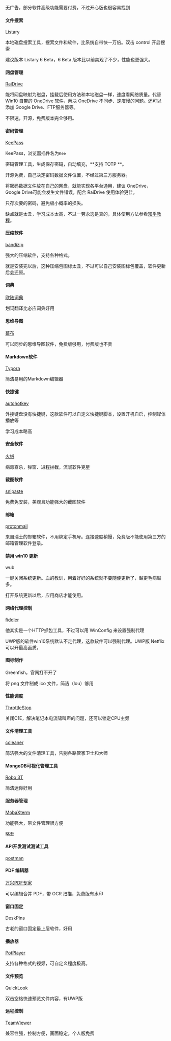 无广告，部分软件高级功能需要付费，不过开心版也很容易找到

#### 文件搜索

[Listary ]( https://www.listary.com)

本地磁盘搜索工具，搜索文件和软件，比系统自带快一万倍。双击 control 开启搜索

建议版本 Listary 6 Beta，6 Beta 版本比以前美观了不少，性能也更强大。

#### 网盘管理

[RaiDrive](https://www.raidrive.com)

能将网盘映射为磁盘，挂载后使用方法和本地磁盘一样，速度看网络质量。代替 Win10 自带的 OneDrive 软件，解决 OneDrive 不同步、速度慢的问题。还可以添加 Google Drive、FTP服务器等。

不限速，开源，免费版本完全够用。

#### 密码管理

 [KeePass]( https://keepass.info ) 

KeePass，浏览器插件名为`Kee`

密码管理工具，生成保存密码，自动填充，**支持 TOTP **。

开源免费，自己决定密码数据文件位置，不经过第三方服务器。

将密码数据文件放在自己的网盘，就能实现各平台通用，建议 OneDrive，Google Drive可能会发生文件错误，配合 RaiDrive 使用体验更佳。

只存次要的密码，避免极小概率的损失。

缺点就是太丑，学习成本太高，不过一劳永逸是真的，具体使用方法参看[知乎教程](https://zhuanlan.zhihu.com/p/39645975)。

#### 压缩软件

[bandizip](https://www.bandizip.com)

强大的压缩软件，支持各种格式。

就是安装完以后，这种压缩包图标太丑，不过可以自己安装图标包覆盖，软件更新后会还原。

#### 词典

[欧陆词典](www.eudic.net)

划词翻译比必应词典好用

#### 思维导图

 [幕布](https://mubu.com) 

可以同步的思维导图软件，免费版够用，付费版也不贵

#### Markdown软件

 [ Typora](https://typora.io)

简洁易用的Markdown编辑器

#### 快捷键

 [autohotkey](https://www.autohotkey.com)

外接键盘没有快捷键，这款软件可以自定义快捷键脚本，设置开机自启，控制媒体播放等

学习成本略高

#### 安全软件

 [火绒](https://www.huorong.cn)

病毒查杀，弹窗、进程拦截，流氓软件克星

#### 截图软件

 [snipaste](https://zh.snipaste.com)

免费免安装，美观且功能强大的截图软件

#### 邮箱

[protonmail](https://mail.protonmail.com)

来自瑞士的邮箱软件，不用绑定手机号。连接速度稍慢，免费版不能使用第三方的邮箱管理软件登录。

#### 禁用 win10 更新

wub

一键关闭系统更新。血的教训，用着好好的系统就不要随便更新了，越更毛病越多。

打开系统更新以后，应用商店才能使用。

#### 网络代理控制

 [fiddler](https://www.telerik.com/fiddler)

他其实是一个HTTP抓包工具，不过可以用 WinConfig 来设置强制代理

UWP版的软件win10系统默认不走代理，这款软件可以强制代理。UWP版 Netflix 可以开最高画质。

#### 图标制作

Greenfish，官网打不开了

将 png 文件制成 ico 文件，简洁（lou）够用

#### 性能调度

[ThrottleStop](https://www.techpowerup.com/download/techpowerup-throttlestop/)

关闭C1E，解决笔记本电流啸叫声的问题，还可以锁定CPU主频

#### 文件清理工具

[ccleaner](https://www.ccleaner.com) 

简洁强大的文件清理工具，告别各路管家卫士和大师

#### MongoDB可视化管理工具

 [Robo 3T](https://robomongo.org/download)

简洁迷你好用

#### 服务器管理

[MobaXterm](https://mobaxterm.mobatek.net/download.html)

功能强大，带文件管理很方便

略丑

#### API开发测试测试工具

[postman](https://www.postman.com)

#### PDF 编辑器

[万兴PDF专家](https://pdf.wondershare.cn/)

可以编辑合并 PDF，带 OCR 扫描，免费版有水印

#### 窗口固定

DeskPins

古老的窗口固定最上层软件，好用

#### 播放器

[PotPlayer](https://potplayer.daum.net)

支持各种格式的视频，可自定义程度极高。

#### 文件预览

QuickLook

双击空格快速预览文件内容，有UWP版

#### 远程控制

[TeamViewer](https://www.teamviewer.com)

兼容性强，控制方便，画面稳定。个人版免费

